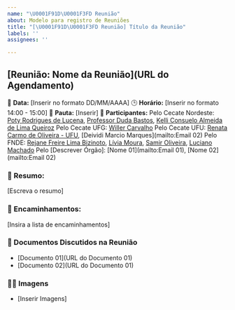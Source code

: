 ```yaml
---
name: "\U0001F91D\U0001F3FD Reunião"
about: Modelo para registro de Reuniões
title: "[\U0001F91D\U0001F3FD Reunião] Título da Reunião"
labels: ''
assignees: ''

---
```


## [Reunião: Nome da Reunião](URL do Agendamento)

📅 **Data:** [Inserir no formato DD/MM/AAAA]
🕒 **Horário:** [Inserir no formato 14:00 - 15:00]
📝 **Pauta:** [Inserir]
👥 **Participantes:** 
Pelo Cecate Nordeste: [Poty Rodrigues de Lucena](mailto:poty@ufob.edu.br), [Professor Duda Bastos](mailto:eduardo.bastos@ufob.edu.br), [Kelli Consuelo Almeida de Lima Queiroz](mailto:kelli.consuelo@ufob.edu.br)
Pelo Cecate UFG: [Willer Carvalho](mailto:willer_carvalho@ufg.br)
Pelo Cecate UFU: [Renata Carmo de Oliveira - UFU](mailto:carmoliveira@ufu.br), [Deividi Marcio Marques](mailto:Email 02)
Pelo FNDE: [Rejane Freire Lima Bizinoto](mailto:rejaneflima@gmail.com), [Lívia Moura](mailto:livia.santos@fnde.gov.br), [Samir Oliveira](mailto:samir.oliveira@fnde.gov.br), [Luciano Machado](mailto:luciano.machado@fnde.gov.br)
Pelo [Descrever Órgão]:
[Nome 01](mailto:Email 01), [Nome 02](mailto:Email 02)

### 📝 Resumo:

[Escreva o resumo]

### 🚀 Encaminhamentos:

[Insira a lista de encaminhamentos]

### 📎 Documentos Discutidos na Reunião

- [Documento 01](URL do Documento 01)
- [Documento 02](URL do Documento 01)

### 🤳🏽 Imagens

- [Inserir Imagens]
